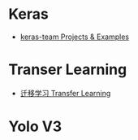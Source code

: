 # Keras 
<ul>
  <li> <a href='https://github.com/keras-team/keras'>keras-team Projects & Examples </a> <br>
</ul>

# Transer Learning
<ul>
  <li><a href='https://github.com/jindongwang/transferlearning'>迁移学习 Transfer Learning</a><br>
</ul>

# Yolo V3

